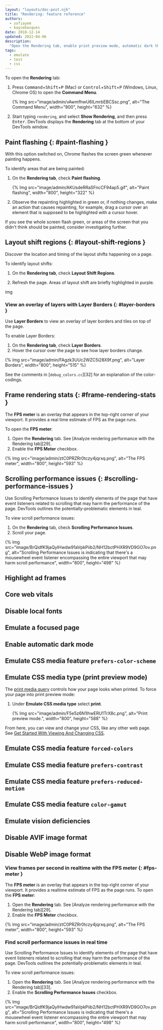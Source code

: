 ```yaml
---
layout: "layouts/doc-post.njk"
title: "Rendering: feature reference"
authors:
  - sofiayem
  - kaycebasques
date: 2018-12-14
updated: 2022-04-06
description:
  "Open the Rendering tab, enable print preview mode, automatic dark theme, and more."
tags:
  - emulate
  - test
  - css
---
```




To open the **Rendering** tab:

1.  Press <kbd>Command</kbd>+<kbd>Shift</kbd>+<kbd>P</kbd> (Mac) or
    <kbd>Control</kbd>+<kbd>Shift</kbd>+<kbd>P</kbd> (Windows, Linux, Chrome OS) to open the
    **Command Menu**.

    {% Img src="image/admin/vAwmfhwU6lLmrbEBCSsc.png", alt="The Command Menu", width="800", height="632" %}

1.  Start typing `rendering`, and select **Show Rendering**, and then press <kbd>Enter</kbd>.
    DevTools displays the **Rendering** tab at the bottom of your DevTools window.


## Paint flashing {: #paint-flashing }

With this option switched on, Chrome flashes the screen green whenever painting happens.

To identify areas that are being painted:

1. On the **Rendering tab**, check **Paint flashing**.

   {% Img src="image/admin/AKUsdeRRaSFncCF94ap5.gif", alt="Paint flashing", width="800", height="322" %}

1. Observe the repainting highlighted in green or, if nothing changes, make an action that causes repainting, for example, drag a cursor over an element that is supposed to be highlighted with a cursor hover.

If you see the whole screen flash green, or areas of the screen that you didn't think should be painted, consider investigating further.

## Layout shift regions {: #layout-shift-regions }

Discover the location and timing of the layout shifts happening on a page.

To identify layout shifts:

1. On the **Rendering tab**, check **Layout Shift Regions**.

2. Refresh the page. Areas of layout shift are briefly highlighted in purple.

img

### View an overlay of layers with Layer Borders {: #layer-borders }

Use **Layer Borders** to view an overlay of layer borders and tiles on top of the page.

To enable Layer Borders:

1. On the **Rendering tab**, check **Layer Borders**.
1. Hover the cursor over the page to see how layer borders change.

{% Img src="image/admin/FAgzk3UUc2WZC5i28X9f.png", alt="Layer Borders", width="800", height="515" %}

See the comments in [`debug_colors.cc`][32] for an explanation of the color-codings.

## Frame rendering stats {: #frame-rendering-stats }

The **FPS meter** is an overlay that appears in the top-right corner of your viewport. It provides a real time estimate of FPS as the page runs.

To open the **FPS meter**:

1.  Open the **Rendering** tab. See [Analyze rendering performance with the Rendering tab][29].
2.  Enable the **FPS Meter** checkbox.

{% Img src="image/admin/ztC0PRZRr0tczy4jqrxq.png", alt="The FPS meter", width="800", height="593" %}

## Scrolling performance issues {: #scrolling-performance-issues }

Use Scrolling Performance Issues to identify elements of the page that have event listeners related to scrolling that may harm the performance of the page. DevTools outlines the potentially-problematic elements in teal.

To view scroll performance issues:

1. On the **Rendering** tab, check **Scrolling Performance Issues**.
1. Scroll your page.

{% Img src="image/BrQidfK9jaQyIHwdw91aVpkPiib2/NH12bctPHXR9VD9GO7ov.png", alt="Scrolling Performance Issues is indicating that there's a mousewheel event listener encompassing the entire viewport that may harm scroll performance", width="800", height="498" %}

## Highlight ad frames

## Core web vitals

## Disable local fonts

## Emulate a focused page

## Enable automatic dark mode

## Emulate CSS media feature `prefers-color-scheme`

## Emulate CSS media type (print preview mode)

The [print media query][1] controls how your page looks when printed. To force your page into print preview mode:

1.  Under **Emulate CSS media type** select **print**.

    {% Img src="image/admin/F5e5z6N1lhwERU1TrX8c.png", alt="Print preview mode.", width="800", height="588" %}

From here, you can view and change your CSS, like any other web page. See [Get Started With Viewing And Changing CSS][2].

## Emulate CSS media feature `forced-colors`

## Emulate CSS media feature `prefers-contrast`

## Emulate CSS media feature `prefers-reduced-motion`

## Emulate CSS media feature `color-gamut`

## Emulate vision deficiencies

## Disable AVIF image format

## Disable WebP image format

### View frames per second in realtime with the FPS meter {: #fps-meter }

The **FPS meter** is an overlay that appears in the top-right corner of your viewport. It provides a
realtime estimate of FPS as the page runs. To open the **FPS meter**:

1.  Open the **Rendering** tab. See [Analyze rendering performance with the Rendering tab][29].
2.  Enable the **FPS Meter** checkbox.

{% Img src="image/admin/ztC0PRZRr0tczy4jqrxq.png", alt="The FPS meter", width="800", height="593" %}

### Find scroll performance issues in real time

Use Scrolling Performance Issues to identify elements of the page that have event listeners related
to scrolling that may harm the performance of the page. DevTools outlines the
potentially-problematic elements in teal.

To view scroll performance issues:

1.  Open the **Rendering** tab. See [Analyze rendering performance with the Rendering tab][33].
2.  Enable the **Scrolling Performance Issues** checkbox.

{% Img src="image/BrQidfK9jaQyIHwdw91aVpkPiib2/NH12bctPHXR9VD9GO7ov.png", alt="Scrolling Performance Issues is indicating that there's a mousewheel event listener encompassing the entire viewport that may harm scroll performance", width="800", height="498" %}

[1]: https://developer.mozilla.org/docs/Web/CSS/Media_Queries/Using_media_queries
[2]: /docs/devtools/css
[3]: /docs/devtools/command-menu/
